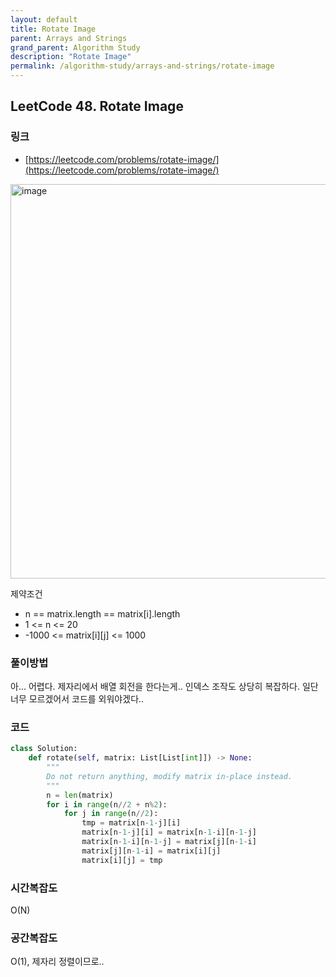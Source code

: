 ```yaml
---
layout: default
title: Rotate Image
parent: Arrays and Strings
grand_parent: Algorithm Study
description: "Rotate Image"
permalink: /algorithm-study/arrays-and-strings/rotate-image
---
```


## LeetCode 48. Rotate Image
### 링크
- [https://leetcode.com/problems/rotate-image/](https://leetcode.com/problems/rotate-image/)

<img width="631" alt="image" src="https://user-images.githubusercontent.com/39396725/197765910-8bf01f72-2ce8-4b02-98a1-66a532ddd6de.png">

제약조건
- n == matrix.length == matrix[i].length
- 1 <= n <= 20
- -1000 <= matrix[i][j] <= 1000

### 풀이방법
아... 어렵다. 제자리에서 배열 회전을 한다는게.. 인덱스 조작도 상당히 복잡하다. 
일단 너무 모르겠어서 코드를 외워야겠다.. 

### 코드 
```python
class Solution:
    def rotate(self, matrix: List[List[int]]) -> None:
        """
        Do not return anything, modify matrix in-place instead.
        """
        n = len(matrix)
        for i in range(n//2 + n%2):
            for j in range(n//2):
                tmp = matrix[n-1-j][i]
                matrix[n-1-j][i] = matrix[n-1-i][n-1-j]
                matrix[n-1-i][n-1-j] = matrix[j][n-1-i]
                matrix[j][n-1-i] = matrix[i][j]
                matrix[i][j] = tmp    
```

### 시간복잡도
O(N)

### 공간복잡도
O(1), 제자리 정렬이므로..  
